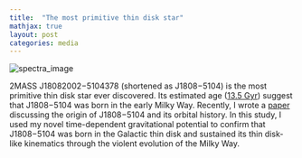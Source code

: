 ```yaml
---
title:  "The most primitive thin disk star"
mathjax: true
layout: post
categories: media
---
```


![spectra_image](https://user-images.githubusercontent.com/35367221/196960750-2ab8309d-6fe3-4e12-b555-10734e4791b2.jpeg)


2MASS J18082002−5104378 (shortened as J1808−5104) is the most primitive thin disk star ever discovered. Its estimated age ([13.5 Gyr](https://iopscience.iop.org/article/10.3847/1538-4357/aadd97)) suggest that J1808−5104 was born in the early Milky Way. Recently, I wrote a [paper](https://academic.oup.com/mnras/advance-article/doi/10.1093/mnras/stac2783/6731788) discussing the origin of J1808−5104 and its orbital history. In this study, I used my novel time-dependent gravitational potential to confirm that J1808−5104 was born in the Galactic thin disk and sustained its thin disk-like kinematics through the violent evolution of the Milky Way. 

